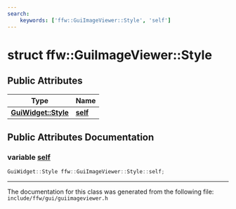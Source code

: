 ```yaml
---
search:
    keywords: ['ffw::GuiImageViewer::Style', 'self']
---
```


# struct ffw::GuiImageViewer::Style

## Public Attributes

|Type|Name|
|-----|-----|
|**[GuiWidget::Style](structffw_1_1_gui_widget_1_1_style.md)**|[**self**](structffw_1_1_gui_image_viewer_1_1_style.md#1aac6c568e0840116bc6c31c478a3db5f2)|


## Public Attributes Documentation

### variable <a id="1aac6c568e0840116bc6c31c478a3db5f2" href="#1aac6c568e0840116bc6c31c478a3db5f2">self</a>

```cpp
GuiWidget::Style ffw::GuiImageViewer::Style::self;
```





----------------------------------------
The documentation for this class was generated from the following file: `include/ffw/gui/guiimageviewer.h`
